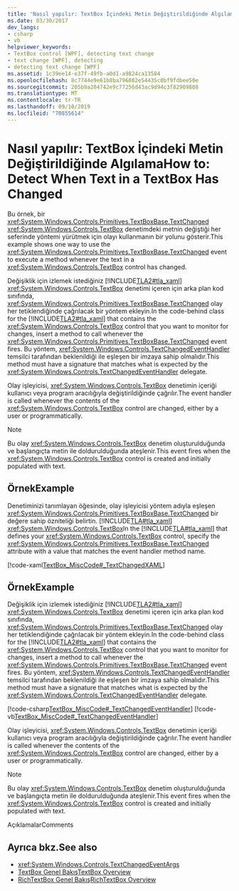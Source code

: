 ```yaml
---
title: 'Nasıl yapılır: TextBox İçindeki Metin Değiştirildiğinde Algılama'
ms.date: 03/30/2017
dev_langs:
- csharp
- vb
helpviewer_keywords:
- TextBox control [WPF], detecting text change
- text change [WPF], detecting
- detecting text change [WPF]
ms.assetid: 1c39ee14-e37f-49fb-a0d1-a9824ca13584
ms.openlocfilehash: 8c7744e9e61b8ba796802e54435c0bf9fdbee50e
ms.sourcegitcommit: 205b9a204742e9c77256d43ac9d94c3f82909808
ms.translationtype: MT
ms.contentlocale: tr-TR
ms.lasthandoff: 09/10/2019
ms.locfileid: "70855614"
---
```

# <a name="how-to-detect-when-text-in-a-textbox-has-changed"></a><span data-ttu-id="0f776-102">Nasıl yapılır: TextBox İçindeki Metin Değiştirildiğinde Algılama</span><span class="sxs-lookup"><span data-stu-id="0f776-102">How to: Detect When Text in a TextBox Has Changed</span></span>

<span data-ttu-id="0f776-103">Bu örnek, bir <xref:System.Windows.Controls.Primitives.TextBoxBase.TextChanged> <xref:System.Windows.Controls.TextBox> denetimdeki metnin değiştiği her seferinde yöntemi yürütmek için olayı kullanmanın bir yolunu gösterir.</span><span class="sxs-lookup"><span data-stu-id="0f776-103">This example shows one way to use the <xref:System.Windows.Controls.Primitives.TextBoxBase.TextChanged> event to execute a method whenever the text in a <xref:System.Windows.Controls.TextBox> control has changed.</span></span>

<span data-ttu-id="0f776-104">Değişiklik için izlemek istediğiniz [!INCLUDE[TLA2#tla_xaml](../../../../includes/tla2sharptla-xaml-md.md)] <xref:System.Windows.Controls.TextBox> denetimi içeren için arka plan kod sınıfında, <xref:System.Windows.Controls.Primitives.TextBoxBase.TextChanged> olay her tetiklendiğinde çağrılacak bir yöntem ekleyin.</span><span class="sxs-lookup"><span data-stu-id="0f776-104">In the code-behind class for the [!INCLUDE[TLA2#tla_xaml](../../../../includes/tla2sharptla-xaml-md.md)] that contains the <xref:System.Windows.Controls.TextBox> control that you want to monitor for changes, insert a method to call whenever the <xref:System.Windows.Controls.Primitives.TextBoxBase.TextChanged> event fires.</span></span>  <span data-ttu-id="0f776-105">Bu yöntem, <xref:System.Windows.Controls.TextChangedEventHandler> temsilci tarafından beklenildiği ile eşleşen bir imzaya sahip olmalıdır.</span><span class="sxs-lookup"><span data-stu-id="0f776-105">This method must have a signature that matches what is expected by the <xref:System.Windows.Controls.TextChangedEventHandler> delegate.</span></span>

<span data-ttu-id="0f776-106">Olay işleyicisi, <xref:System.Windows.Controls.TextBox> denetimin içeriği kullanıcı veya program aracılığıyla değiştirildiğinde çağrılır.</span><span class="sxs-lookup"><span data-stu-id="0f776-106">The event handler is called whenever the contents of the <xref:System.Windows.Controls.TextBox> control are changed, either by a user or programmatically.</span></span>

> [!NOTE]
> <span data-ttu-id="0f776-107">Bu olay <xref:System.Windows.Controls.TextBox> denetim oluşturulduğunda ve başlangıçta metin ile doldurulduğunda ateşlenir.</span><span class="sxs-lookup"><span data-stu-id="0f776-107">This event fires when the <xref:System.Windows.Controls.TextBox> control is created and initially populated with text.</span></span>

## <a name="example"></a><span data-ttu-id="0f776-108">Örnek</span><span class="sxs-lookup"><span data-stu-id="0f776-108">Example</span></span>

<span data-ttu-id="0f776-109">Denetiminizi tanımlayan öğesinde, olay işleyicisi yöntem adıyla eşleşen <xref:System.Windows.Controls.Primitives.TextBoxBase.TextChanged> bir değere sahip özniteliği belirtin. [!INCLUDE[TLA#tla_xaml](../../../../includes/tlasharptla-xaml-md.md)] <xref:System.Windows.Controls.TextBox></span><span class="sxs-lookup"><span data-stu-id="0f776-109">In the [!INCLUDE[TLA#tla_xaml](../../../../includes/tlasharptla-xaml-md.md)] that defines your <xref:System.Windows.Controls.TextBox> control, specify the <xref:System.Windows.Controls.Primitives.TextBoxBase.TextChanged> attribute with a value that matches the event handler method name.</span></span>

[!code-xaml[TextBox_MiscCode#_TextChangedXAML](~/samples/snippets/csharp/VS_Snippets_Wpf/TextBox_MiscCode/CSharp/Window1.xaml#_textchangedxaml)]

## <a name="example"></a><span data-ttu-id="0f776-110">Örnek</span><span class="sxs-lookup"><span data-stu-id="0f776-110">Example</span></span>

<span data-ttu-id="0f776-111">Değişiklik için izlemek istediğiniz [!INCLUDE[TLA2#tla_xaml](../../../../includes/tla2sharptla-xaml-md.md)] <xref:System.Windows.Controls.TextBox> denetimi içeren için arka plan kod sınıfında, <xref:System.Windows.Controls.Primitives.TextBoxBase.TextChanged> olay her tetiklendiğinde çağrılacak bir yöntem ekleyin.</span><span class="sxs-lookup"><span data-stu-id="0f776-111">In the code-behind class for the [!INCLUDE[TLA2#tla_xaml](../../../../includes/tla2sharptla-xaml-md.md)] that contains the <xref:System.Windows.Controls.TextBox> control that you want to monitor for changes, insert a method to call whenever the <xref:System.Windows.Controls.Primitives.TextBoxBase.TextChanged> event fires.</span></span>  <span data-ttu-id="0f776-112">Bu yöntem, <xref:System.Windows.Controls.TextChangedEventHandler> temsilci tarafından beklenildiği ile eşleşen bir imzaya sahip olmalıdır.</span><span class="sxs-lookup"><span data-stu-id="0f776-112">This method must have a signature that matches what is expected by the <xref:System.Windows.Controls.TextChangedEventHandler> delegate.</span></span>

[!code-csharp[TextBox_MiscCode#_TextChangedEventHandler](~/samples/snippets/csharp/VS_Snippets_Wpf/TextBox_MiscCode/CSharp/Window1.xaml.cs#_textchangedeventhandler)]
[!code-vb[TextBox_MiscCode#_TextChangedEventHandler](~/samples/snippets/visualbasic/VS_Snippets_Wpf/TextBox_MiscCode/VisualBasic/Window1.xaml.vb#_textchangedeventhandler)]

<span data-ttu-id="0f776-113">Olay işleyicisi, <xref:System.Windows.Controls.TextBox> denetimin içeriği kullanıcı veya program aracılığıyla değiştirildiğinde çağrılır.</span><span class="sxs-lookup"><span data-stu-id="0f776-113">The event handler is called whenever the contents of the <xref:System.Windows.Controls.TextBox> control are changed, either by a user or programmatically.</span></span>

> [!NOTE]
> <span data-ttu-id="0f776-114">Bu olay <xref:System.Windows.Controls.TextBox> denetim oluşturulduğunda ve başlangıçta metin ile doldurulduğunda ateşlenir.</span><span class="sxs-lookup"><span data-stu-id="0f776-114">This event fires when the <xref:System.Windows.Controls.TextBox> control is created and initially populated with text.</span></span>

<span data-ttu-id="0f776-115">Açıklamalar</span><span class="sxs-lookup"><span data-stu-id="0f776-115">Comments</span></span>

## <a name="see-also"></a><span data-ttu-id="0f776-116">Ayrıca bkz.</span><span class="sxs-lookup"><span data-stu-id="0f776-116">See also</span></span>

- <xref:System.Windows.Controls.TextChangedEventArgs>
- [<span data-ttu-id="0f776-117">TextBox Genel Bakış</span><span class="sxs-lookup"><span data-stu-id="0f776-117">TextBox Overview</span></span>](textbox-overview.md)
- [<span data-ttu-id="0f776-118">RichTextBox Genel Bakış</span><span class="sxs-lookup"><span data-stu-id="0f776-118">RichTextBox Overview</span></span>](richtextbox-overview.md)
